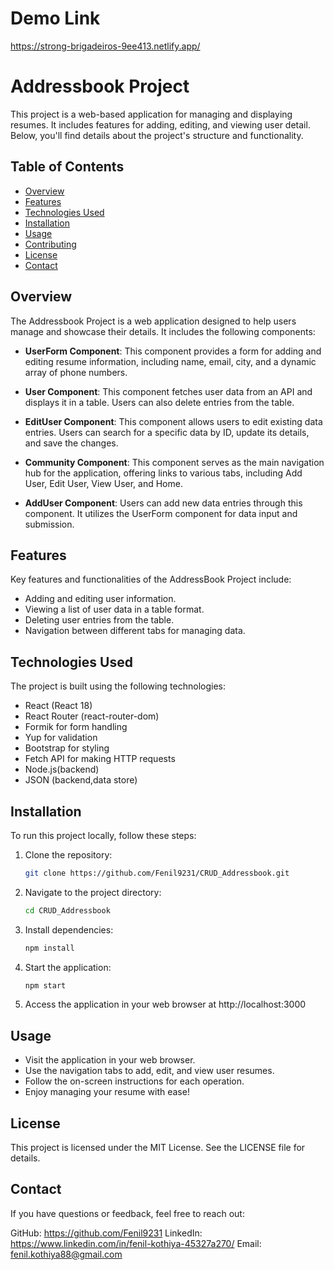 
# Demo Link
https://strong-brigadeiros-9ee413.netlify.app/

# Addressbook Project

This project is a web-based application for managing and displaying resumes. It includes features for adding, editing, and viewing user detail. Below, you'll find details about the project's structure and functionality.


## Table of Contents

- [Overview](#overview)
- [Features](#features)
- [Technologies Used](#technologies-used)
- [Installation](#installation)
- [Usage](#usage)
- [Contributing](#contributing)
- [License](#license)
- [Contact](#contact)

## Overview

The Addressbook Project is a web application designed to help users manage and showcase their details. It includes the following components:

- **UserForm Component**: This component provides a form for adding and editing resume information, including name, email, city, and a dynamic array of phone numbers.

- **User Component**: This component fetches user data from an API and displays it in a table. Users can also delete entries from the table.

- **EditUser Component**: This component allows users to edit existing data entries. Users can search for a specific data by ID, update its details, and save the changes.

- **Community Component**: This component serves as the main navigation hub for the application, offering links to various tabs, including Add User, Edit User, View User, and Home.

- **AddUser Component**: Users can add new data entries through this component. It utilizes the UserForm component for data input and submission.

## Features

Key features and functionalities of the AddressBook Project include:

- Adding and editing user information.
- Viewing a list of user data in a table format.
- Deleting user entries from the table.
- Navigation between different tabs for managing data.

## Technologies Used

The project is built using the following technologies:

- React (React 18)
- React Router (react-router-dom)
- Formik for form handling
- Yup for validation
- Bootstrap for styling
- Fetch API for making HTTP requests
- Node.js(backend)
- JSON (backend,data store)

## Installation

To run this project locally, follow these steps:

1. Clone the repository:

   ```bash
   git clone https://github.com/Fenil9231/CRUD_Addressbook.git


2. Navigate to the project directory:
   ```bash
   cd CRUD_Addressbook

3. Install dependencies:
   ```bash
   npm install
4. Start the application:
   ```bash
   npm start
5. Access the application in your web browser at http://localhost:3000

## Usage
- Visit the application in your web browser.
- Use the navigation tabs to add, edit, and view user resumes.
- Follow the on-screen instructions for each operation.
- Enjoy managing your resume with ease!

## License
This project is licensed under the MIT License. See the LICENSE file for details.

## Contact
If you have questions or feedback, feel free to reach out:

GitHub: https://github.com/Fenil9231
LinkedIn: https://www.linkedin.com/in/fenil-kothiya-45327a270/
Email: fenil.kothiya88@gmail.com
